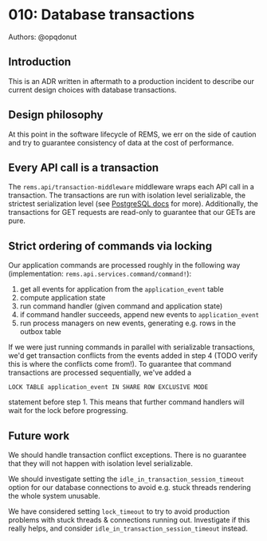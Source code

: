 # 010: Database transactions

Authors: @opqdonut

## Introduction

This is an ADR written in aftermath to a production incident to
describe our current design choices with database transactions.

## Design philosophy

At this point in the software lifecycle of REMS, we err on the side of
caution and try to guarantee consistency of data at the cost of
performance.

## Every API call is a transaction

The `rems.api/transaction-middleware` middleware wraps each API call
in a transaction. The transactions are run with isolation level
serializable, the strictest serialization level (see [PostgreSQL docs]
for more). Additionally, the transactions for GET requests are
read-only to guarantee that our GETs are pure.

[PostgreSQL docs]: https://www.postgresql.org/docs/9.6/transaction-iso.html

## Strict ordering of commands via locking

Our application commands are processed roughly in the following way
(implementation: `rems.api.services.command/command!`):

1. get all events for application from the `application_event` table
2. compute application state
3. run command handler (given command and application state)
4. if command handler succeeds, append new events to `application_event`
5. run process managers on new events, generating e.g. rows in the outbox table

If we were just running commands in parallel with serializable
transactions, we'd get transaction conflicts from the events added in
step 4 (TODO verify this is where the conflicts come from!). To
guarantee that command transactions are processed sequentially, we've
added a

    LOCK TABLE application_event IN SHARE ROW EXCLUSIVE MODE

statement before step 1. This means that further command handlers will
wait for the lock before progressing.

## Future work

We should handle transaction conflict exceptions. There is no
guarantee that they will not happen with isolation level serializable.

We should investigate setting the
`idle_in_transaction_session_timeout` option for our database
connections to avoid e.g. stuck threads rendering the whole system
unusable.

We have considered setting `lock_timeout` to try to avoid production
problems with stuck threads & connections running out. Investigate if
this really helps, and consider `idle_in_transaction_session_timeout`
instead.
